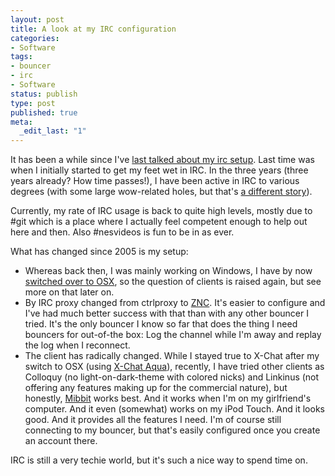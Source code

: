 ```yaml
---
layout: post
title: A look at my IRC configuration
categories:
- Software
tags:
- bouncer
- irc
- Software
status: publish
type: post
published: true
meta:
  _edit_last: "1"
---
```

It has been a while since I've <a href="/2005/01/irc-clients/">last talked about my irc setup</a>. Last time was when I initially started to get my feet wet in IRC. In the three years (three years already? How time passes!), I have been active in IRC to various degrees (with some large wow-related holes, but that's <a href="/2006/09/correlation-between-gneggch-and-wow/">a different story</a>).

Currently, my rate of IRC usage is back to quite high levels, mostly due to #git which is a place where I actually feel competent enough to help out here and then. Also #nesvideos is fun to be in as ever.

What has changed since 2005 is my setup:

<ul>
    <li>Whereas back then, I was mainly working on Windows, I have by now <a href="/2006/04/praise-to-vlc/">switched over to OSX</a>, so the question of clients is raised again, but see more on that later on.</li>
    <li>By IRC proxy changed from ctrlproxy to <a href="http://znc.sourceforge.net">ZNC</a>. It's easier to configure and I've had much better success with that than with any other bouncer I tried. It's the only bouncer I know so far that does the thing I need bouncers for out-of-the box: Log the channel while I'm away and replay the log when I reconnect.</li>
    <li>The client has radically changed. While I stayed true to X-Chat after my switch to OSX (using <a href="http://sourceforge.net/projects/xchataqua/">X-Chat Aqua</a>), recently, I have tried other clients as Colloquy (no light-on-dark-theme with colored nicks) and Linkinus (not offering any features making up for the commercial nature), but honestly, <a href="http://www.mibbit.com">Mibbit</a> works best. And it works when I'm on my girlfriend's computer. And it even (somewhat) works on my iPod Touch. And it looks good. And it provides all the features I need. I'm of course still connecting to my bouncer, but that's easily configured once you create an account there.</li>
</ul>

IRC is still a very techie world, but it's such a nice way to spend time on.
